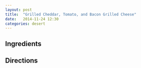 ```yaml
---
layout: post
title:  "Grilled Cheddar, Tomato, and Bacon Grilled Cheese"
date:   2014-11-24 12:30
categories: desert
---
```


## Ingredients

## Directions

